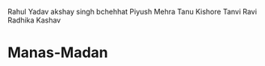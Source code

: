 Rahul Yadav
akshay singh bchehhat
Piyush Mehra
Tanu Kishore
Tanvi Ravi
Radhika Kashav


# Manas-Madan
